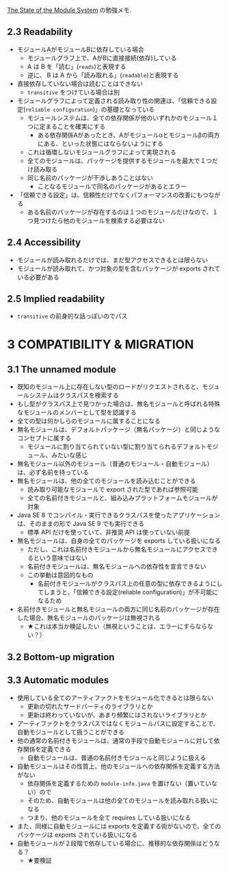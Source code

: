 [The State of the Module System](http://openjdk.java.net/projects/jigsaw/spec/sotms/) の勉強メモ.

## 2.3 Readability
- モジュールAがモジュールBに依存している場合
    - モジュールグラフ上で、AがBに直接接続(依存)している
    - A は B を「読む」(`reads`)と表現する
    - 逆に、 B は A から「読み取れる」(`readable`)と表現する
- 直接依存していない場合は読むことはできない
    - `transitive` をつけている場合は別
- モジュールグラフによって定義される読み取り性の関連は、「信頼できる設定(`reliable configuration`)」の基礎となっている
    - モジュールシステムは、全ての依存関係が他のいずれかのモジュール１つに定まることを確実にする
        - ある依存関係Aがあったとき、Aがモジュールαとモジュールβの両方にある、といった状態にはならないようにする
    - これは循環しないモジュールグラフによって実現される
    - 全てのモジュールは、パッケージを提供するモジュールを最大で１つだけ読み取る
    - 同じ名前のパッケージが干渉しあうことはない
        - ことなるモジュールで同名のパッケージがあるとエラー
- 「信頼できる設定」は、信頼性だけでなくパフォーマンスの改善にもつながる
    - ある名前のパッケージが存在するのは１つのモジュールだけなので、１つ見つけたら他のモジュールを検索する必要はない

## 2.4 Accessibility
- モジュールが読み取れるだけでは、まだ型アクセスできるとは限らない
- モジュールが読み取れて、かつ対象の型を含むパッケージが exports されている必要がある

## 2.5 Implied readability
- `transitive` の前身的な話っぽいのでパス

# 3 COMPATIBILITY & MIGRATION
## 3.1 The unnamed module
- 既知のモジュール上に存在しない型のロードがリクエストされると、モジュールシステムはクラスパスを検索する
- もし型がクラスパス上で見つかった場合は、無名モジュールと呼ばれる特殊なモジュールのメンバーとして型を認識する
- 全ての型は何かしらのモジュールに属することになる
- 無名モジュールは、デフォルトパッケージ（無名パッケージ）と同じようなコンセプトに属する
    - モジュールに割り当てられていない型に割り当てられるデフォルトモジュール、みたいな感じ
- 無名モジュール以外のモジュール（普通のモジュール・自動モジュール）は、必ず名前を持っている
- 無名モジュールは、他の全てのモジュールを読み込むことができる
    - 読み取り可能なモジュールで export された型であれば参照可能
    - 全ての名前付きモジュールと、組み込みプラットフォームモジュールが対象
- Java SE 8 でコンパイル・実行できるクラスパスを使ったアプリケーションは、そのままの形で Java SE 9 でも実行できる
    - 標準 API だけを使っていて、非推奨 API は使っていない前提
- 無名モジュールは、自身の全てのパッケージを exports している扱いになる
    - ただし、これは名前付きモジュールから無名モジュールにアクセスできるという意味ではない
    - 名前付きモジュールは、無名モジュールへの依存性を宣言できない
    - この挙動は意図的なもの
        - 名前付きモジュールがクラスパス上の任意の型に依存できるようにしてしまうと、「信頼できる設定(reliable configuration)」が不可能になるため
- 名前付きモジュールと無名モジュールの両方に同じ名前のパッケージが存在した場合、無名モジュールのパッケージは無視される
    - ★これは本当か検証したい（無視ということは、エラーにすらならない？）

## 3.2 Bottom-up migration

## 3.3 Automatic modules
- 使用している全てのアーティファクトをモジュール化できるとは限らない
    - 更新の切れたサードパーティのライブラリとか
    - 更新は終わっていないが、あまり頻繁にはされないライブラリとか
- アーティファクトをクラスパスではなくモジュールパスに設定することで、自動モジュールとして扱うことができる
- 他の通常の名前付きモジュールは、通常の手段で自動モジュールに対して依存関係を定義できる
    - 自動モジュールは、普通の名前付きモジュールと同じように扱える
- 自動モジュールはその性質上、他のモジュールへの依存関係を定義する方法がない
    - 依存関係を定義するための `module-info.java` を置けない（置いていない）ので
    - そのため、自動モジュールは他の全てのモジュールを読み取れる扱いになる
    - つまり、他のモジュールを全て requires している扱いになる
- また、同様に自動モジュールには exports を定義する術がないので、全てのパッケージは exports されている扱いになる
- 自動モジュールが２段階で依存している場合に、推移的な依存関係はどうなる？
    - ★要検証
